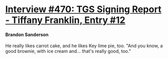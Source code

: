 # [Interview #470: TGS Signing Report - Tiffany Franklin, Entry #12](https://www.theoryland.com/intvmain.php?i=470#12)

#### Brandon Sanderson

He really likes carrot cake, and he likes Key lime pie, too. "And you know, a good brownie, with ice cream and... that's really good, too."

